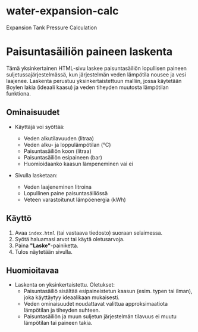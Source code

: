 # water-expansion-calc
Expansion Tank Pressure Calculation

# Paisuntasäiliön paineen laskenta
Tämä yksinkertainen HTML-sivu laskee paisuntasäiliön lopullisen paineen suljetussajärjestelmässä, kun järjestelmän veden lämpötila nousee ja vesi laajenee. Laskenta perustuu yksinkertaistettuun malliin, jossa käytetään Boylen lakia (ideaali kaasu) ja veden tiheyden muutosta lämpötilan funktiona.   

## Ominaisuudet

- Käyttäjä voi syöttää:
  - Veden alkutilavuuden (litraa)
  - Veden alku- ja loppulämpötilan (°C)
  - Paisuntasäiliön koon (litraa)
  - Paisuntasäiliön esipaineen (bar)
  - Huomioidaanko kaasun lämpeneminen vai ei

- Sivulla lasketaan:
  - Veden laajeneminen litroina
  - Lopullinen paine paisuntasäiliössä
  - Veteen varastoitunut lämpöenergia (kWh)

## Käyttö

1. Avaa `index.html` (tai vastaava tiedosto) suoraan selaimessa.
2. Syötä haluamasi arvot tai käytä oletusarvoja.
3. Paina **"Laske"**-painiketta.
4. Tulos näytetään sivulla.

## Huomioitavaa

- Laskenta on yksinkertaistettu. Oletukset:
  - Paisuntasäiliö sisältää esipaineistetun kaasun (esim. typen tai ilman), joka käyttäytyy ideaalikaan mukaisesti.
  - Veden ominaisuudet noudattavat valittua approksimaatiota lämpötilan ja tiheyden suhteen.
  - Paisuntasäiliön ja muun suljetun järjestelmän tilavuus ei muutu lämpötilan tai paineen takia.

